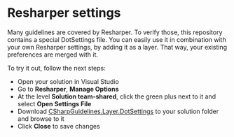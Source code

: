 # Resharper settings

Many guidelines are covered by Resharper. To verify those, this repository contains a special DotSettings file. 
You can easily use it in combination with your own Resharper settings, by adding it as a layer. That way, your existing preferences are merged with it.

To try it out, follow the next steps:
* Open your solution in Visual Studio
* Go to **Resharper**, **Manage Options**
* At the level **Solution team-shared**, click the green plus next to it and select **Open Settings File**
* Download [CSharpGuidelines.Layer.DotSettings](https://github.com/bkoelman/CSharpGuidelinesAnalyzer/blob/master/CSharpGuidelines.Layer.DotSettings) to your solution folder and browse to it
* Click **Close** to save changes
